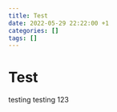 ```yaml
---
title: Test
date: 2022-05-29 22:22:00 +1
categories: []
tags: []
---
```


# Test

testing testing 123